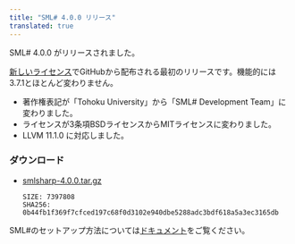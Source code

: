 ```yaml
---
title: "SML# 4.0.0 リリース"
translated: true
---
```


SML# 4.0.0 がリリースされました。

[新しいライセンス]でGitHubから配布される最初のリリースです。機能的には3.7.1とほとんど変わりません。

* 著作権表記が「Tohoku University」から「SML# Development Team」に変わりました。
* ライセンスが3条項BSDライセンスからMITライセンスに変わりました。
* LLVM 11.1.0 に対応しました。

### ダウンロード

* [smlsharp-4.0.0.tar.gz](https://github.com/smlsharp/smlsharp/releases/download/v4.0.0/smlsharp-4.0.0.tar.gz)
  ```
  SIZE: 7397808
  SHA256: 0b44fb1f369f7cfced197c68f0d3102e940dbe5288adc3bdf618a5a3ec3165db
  ```

SML#のセットアップ方法については[ドキュメント](../../documents/index.md)をご覧ください。

[新しいライセンス]: 2021-04-02-relicensing.md
